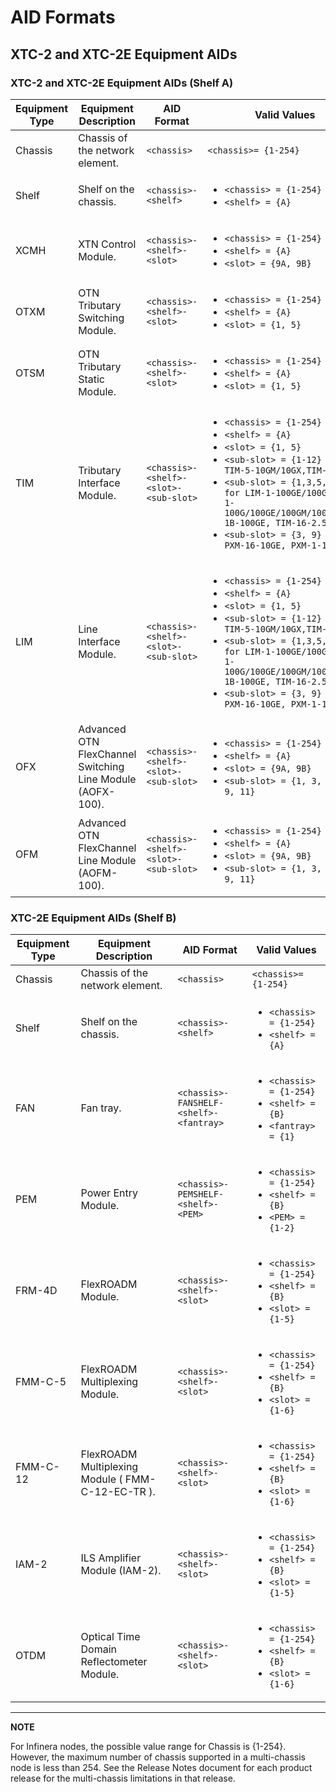 # **AID Formats**

## **XTC-2 and XTC-2E Equipment AIDs**
### **XTC-2 and XTC-2E Equipment AIDs (Shelf A)**

| Equipment Type | Equipment Description| AID Format | Valid Values |
|------|-------------------------------|---------------------------------------------------|-------------|
|Chassis|Chassis of the network element. |`<chassis>`|`<chassis>= {1-254}` |
|Shelf|Shelf on the chassis. |`<chassis>-<shelf>`|<ul><li>`<chassis> = {1-254}`</li> <li>`<shelf> = {A}` </li></ul>|
|XCMH|XTN Control Module. |`<chassis>-<shelf>-<slot>`|<ul><li>`<chassis> = {1-254}`</li> <li>`<shelf> = {A}` </li><li>`<slot> = {9A, 9B}` </li></ul>|
|OTXM|OTN Tributary Switching Module. |`<chassis>-<shelf>-<slot>`|<ul><li>`<chassis> = {1-254}`</li> <li>`<shelf> = {A}` </li><li>`<slot> = {1, 5}` </li></ul>|
|OTSM|OTN Tributary Static  Module. |`<chassis>-<shelf>-<slot>`|<ul><li>`<chassis> = {1-254}`</li> <li>`<shelf> = {A}` </li><li>`<slot> = {1, 5}` </li></ul>|
|TIM|Tributary Interface Module. |`<chassis>-<shelf>-<slot>-<sub-slot>`|<ul><li>`<chassis> = {1-254}`</li> <li>`<shelf> = {A}` </li><li>`<slot> = {1, 5}` </li><li>`<sub-slot> = {1-12} for TIM-5-10GM/10GX,TIM-5B-10GM` </li><li>`<sub-slot> = {1,3,5,7,9} for LIM-1-100GE/100GX, TIM-1-100G/100GE/100GM/100GX,TIM-1B-100GE, TIM-16-2.5GM` </li><li>`<sub-slot> = {3, 9} for PXM-16-10GE, PXM-1-100GE` </li></ul>|
|LIM|Line Interface Module. |`<chassis>-<shelf>-<slot>-<sub-slot>`|<ul><li>`<chassis> = {1-254}`</li> <li>`<shelf> = {A}` </li><li>`<slot> = {1, 5}` </li><li>`<sub-slot> = {1-12} for TIM-5-10GM/10GX,TIM-5B-10GM` </li><li>`<sub-slot> = {1,3,5,7,9} for LIM-1-100GE/100GX, TIM-1-100G/100GE/100GM/100GX,TIM-1B-100GE, TIM-16-2.5GM` </li><li>`<sub-slot> = {3, 9} for PXM-16-10GE, PXM-1-100GE` </li></ul>|
|OFX|Advanced OTN FlexChannel Switching Line Module (AOFX-100). |`<chassis>-<shelf>-<slot>-<sub-slot>`|<ul><li>`<chassis> = {1-254}`</li> <li>`<shelf> = {A}` </li><li>`<slot> = {9A, 9B}` </li><li>`<sub-slot> = {1, 3, 5, 7, 9, 11}` </li></ul>|
|OFM|Advanced OTN FlexChannel Line Module (AOFM-100). |`<chassis>-<shelf>-<slot>-<sub-slot>`|<ul><li>`<chassis> = {1-254}`</li> <li>`<shelf> = {A}` </li><li>`<slot> = {9A, 9B}` </li><li>`<sub-slot> = {1, 3, 5, 7, 9, 11}` </li></ul>|
### **XTC-2E Equipment AIDs (Shelf B)**
| Equipment Type | Equipment Description| AID Format | Valid Values |
|------|-------------------------------|---------------------------------------------------|-------------|
|Chassis|Chassis of the network element. |`<chassis>`|`<chassis>= {1-254}` |
|Shelf|Shelf on the chassis. |`<chassis>-<shelf>`|<ul><li>`<chassis> = {1-254}`</li> <li>`<shelf> = {A}` </li></ul>|
|FAN|Fan tray. |`<chassis>-FANSHELF-<shelf>-<fantray>`|<ul><li>`<chassis> = {1-254}`</li> <li>`<shelf> = {B}` </li><li>`<fantray> = {1}` </li></ul>|
|PEM|Power Entry Module. |`<chassis>-PEMSHELF-<shelf>-<PEM>`|<ul><li>`<chassis> = {1-254}`</li> <li>`<shelf> = {B}` </li><li>`<PEM> = {1-2}` </li></ul>|
|FRM-4D|FlexROADM Module. |`<chassis>-<shelf>-<slot>`|<ul><li>`<chassis> = {1-254}`</li> <li>`<shelf> = {B}` </li><li>`<slot> = {1-5}` </li></ul>|
|FMM-C-5 |FlexROADM Multiplexing Module. |`<chassis>-<shelf>-<slot>`|<ul><li>`<chassis> = {1-254}`</li> <li>`<shelf> = {B}` </li><li>`<slot> = {1-6}` </li></ul>|
|FMM-C-12 |FlexROADM Multiplexing Module ( FMM-C-12-EC-TR ). |`<chassis>-<shelf>-<slot>`|<ul><li>`<chassis> = {1-254}`</li> <li>`<shelf> = {B}` </li><li>`<slot> = {1-6}` </li></ul>|
|IAM-2 |ILS Amplifier Module (IAM-2). |`<chassis>-<shelf>-<slot>`|<ul><li>`<chassis> = {1-254}`</li> <li>`<shelf> = {B}` </li><li>`<slot> = {1-5}` </li></ul>|
|OTDM |Optical Time Domain Reflectometer Module. |`<chassis>-<shelf>-<slot>`|<ul><li>`<chassis> = {1-254}`</li> <li>`<shelf> = {B}` </li><li>`<slot> = {1-6}` </li></ul>|
---
**NOTE**

For Infinera nodes, the possible value range for Chassis is {1-254}. However, the maximum number of chassis supported in a multi-chassis node is less than 254. See the Release Notes document for each product release for the multi-chassis limitations in that release.
